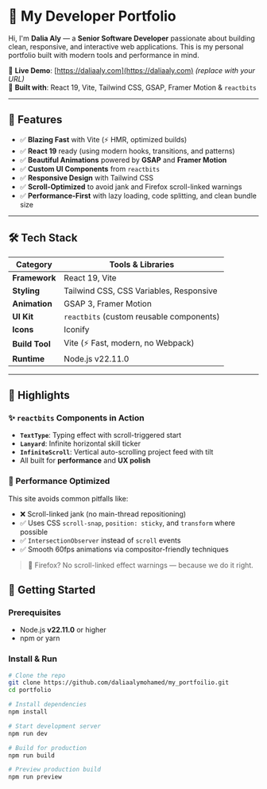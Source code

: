 # 🚀 My Developer Portfolio

Hi, I'm **Dalia Aly** — a **Senior Software Developer** passionate about building clean, responsive, and interactive web applications. This is my personal portfolio built with modern tools and performance in mind.

🔗 **Live Demo**: [https://daliaaly.com](https://daliaaly.com) *(replace with your URL)*  
📂 **Built with**: React 19, Vite, Tailwind CSS, GSAP, Framer Motion & `reactbits`

---

## 🌟 Features

- ✅ **Blazing Fast** with Vite (⚡ HMR, optimized builds)
- ✅ **React 19** ready (using modern hooks, transitions, and patterns)
- ✅ **Beautiful Animations** powered by **GSAP** and **Framer Motion**
- ✅ **Custom UI Components** from `reactbits`
- ✅ **Responsive Design** with Tailwind CSS
- ✅ **Scroll-Optimized** to avoid jank and Firefox scroll-linked warnings
- ✅ **Performance-First** with lazy loading, code splitting, and clean bundle size

---

## 🛠 Tech Stack

| Category       | Tools & Libraries                          |
|----------------|--------------------------------------------|
| **Framework**  | React 19, Vite                             |
| **Styling**    | Tailwind CSS, CSS Variables, Responsive    |
| **Animation**  | GSAP 3, Framer Motion                      |
| **UI Kit**     | `reactbits` (custom reusable components)   |
| **Icons**      | Iconify                                    |
| **Build Tool** | Vite (⚡ Fast, modern, no Webpack)         |
| **Runtime**    | Node.js v22.11.0                           |

---

## 🎨 Highlights

### ✨ `reactbits` Components in Action
- **`TextType`**: Typing effect with scroll-triggered start
- **`Lanyard`**: Infinite horizontal skill ticker
- **`InfiniteScroll`**: Vertical auto-scrolling project feed with tilt
- All built for **performance** and **UX polish**

### 🎯 Performance Optimized
This site avoids common pitfalls like:
- ❌ Scroll-linked jank (no main-thread repositioning)
- ✅ Uses CSS `scroll-snap`, `position: sticky`, and `transform` where possible
- ✅ `IntersectionObserver` instead of `scroll` events
- ✅ Smooth 60fps animations via compositor-friendly techniques

> 🔔 Firefox? No scroll-linked effect warnings — because we do it right.


## 🚀 Getting Started

### Prerequisites
- Node.js **v22.11.0** or higher
- npm or yarn

### Install & Run

```bash
# Clone the repo
git clone https://github.com/daliaalymohamed/my_portfoilio.git
cd portfolio

# Install dependencies
npm install

# Start development server
npm run dev

# Build for production
npm run build

# Preview production build
npm run preview